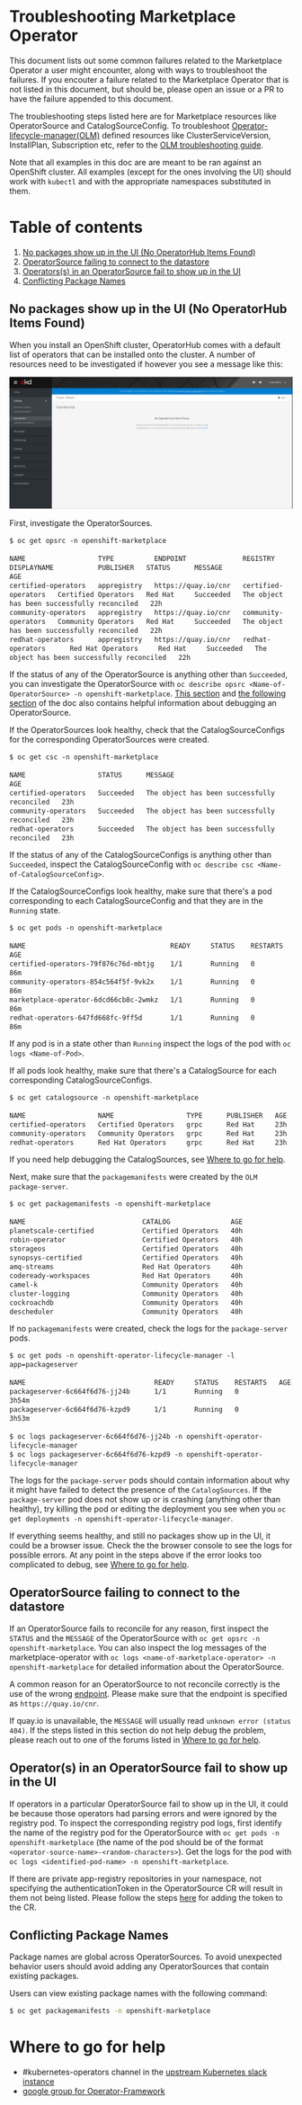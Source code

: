# Troubleshooting Marketplace Operator

This document lists out some common failures related to the Marketplace Operator a user might encounter, along with ways to troubleshoot the failures. If you encouter a failure related to the Marketplace Operator that is not listed in this document, but should be, please open an issue or a PR to have the failure appended to this document. 

The troubleshooting steps listed here are for Marketplace resources like OperatorSource and CatalogSourceConfig. To troubleshoot [Operator-lifecycle-manager(OLM)](https://github.com/operator-framework/operator-lifecycle-manager) defined resources like ClusterServiceVersion, InstallPlan, Subscription etc, refer to the [OLM troubleshooting guide](https://github.com/operator-framework/operator-lifecycle-manager/blob/master/Documentation/design/debugging.md).

Note that all examples in this doc are are meant to be ran against an OpenShift cluster. All examples (except for the ones involving the UI) should work with `kubectl` and with the appropriate namespaces substituted in them.   

Table of contents
===================

1. [No packages show up in the UI (No OperatorHub Items Found)](#no-packages-show-up-in-the-ui-no-operatorhub-items-found)
2. [OperatorSource failing to connect to the datastore](#operatorSource-failing-to-connect-to-the-datastore)
3. [Operators(s) in an OperatorSource fail to show up in the UI](#operators-in-an-operatorsource-fail-to-show-up-in-the-ui) 
4. [Conflicting Package Names](#conflicting-package-names)


## No packages show up in the UI (No OperatorHub Items Found)

When you install an OpenShift cluster, OperatorHub comes with a default list of operators that can be installed onto the cluster. A number of resources need to be investigated if however you see a message like this: 

![Operator Hub Error Image](images/OperatorHubError.png)


First, investigate the OperatorSources. 

```
$ oc get opsrc -n openshift-marketplace

NAME                  TYPE          ENDPOINT              REGISTRY              DISPLAYNAME           PUBLISHER   STATUS      MESSAGE                                       AGE
certified-operators   appregistry   https://quay.io/cnr   certified-operators   Certified Operators   Red Hat     Succeeded   The object has been successfully reconciled   22h
community-operators   appregistry   https://quay.io/cnr   community-operators   Community Operators   Red Hat     Succeeded   The object has been successfully reconciled   22h
redhat-operators      appregistry   https://quay.io/cnr   redhat-operators      Red Hat Operators     Red Hat     Succeeded   The object has been successfully reconciled   22h
```

If the status of any of the OperatorSource is anything other than `Succeeded`, you can investigate the OperatorSource with 
`oc describe opsrc <Name-of-OperatorSource> -n openshift-marketplace`. [This section](#operatorSource-failing-to-connect-to-the-datastore) and [the following section](#operators-in-an-operatorsource-fail-to-show-up-in-the-ui) of the doc also contains helpful information about debugging an OperatorSource. 

If the OperatorSources look healthy, check that the CatalogSourceConfigs for the corresponding OperatorSources were created.

```
$ oc get csc -n openshift-marketplace

NAME                  STATUS      MESSAGE                                       AGE
certified-operators   Succeeded   The object has been successfully reconciled   23h
community-operators   Succeeded   The object has been successfully reconciled   23h
redhat-operators      Succeeded   The object has been successfully reconciled   23h
```

If the status of any of the CatalogSourceConfigs is anything other than `Succeeded`, inspect the CatalogSourceConfig with `oc describe csc <Name-of-CatalogSourceConfig>`. 

If the CatalogSourceConfigs look healthy, make sure that there's a pod corresponding to each CatalogSourceConfig and that they are in the `Running` state.

```
$ oc get pods -n openshift-marketplace

NAME                                    READY     STATUS    RESTARTS   AGE
certified-operators-79f876c76d-mbtjg    1/1       Running   0          86m
community-operators-854c564f5f-9vk2x    1/1       Running   0          86m
marketplace-operator-6dcd66cb8c-2wmkz   1/1       Running   0          86m
redhat-operators-647fd668fc-9ff5d       1/1       Running   0          86m

```

If any pod is in a state other than `Running` inspect the logs of the pod with `oc logs <Name-of-Pod>`.

If all pods look healthy, make sure that there's a CatalogSource for each corresponding CatalogSourceConfigs.

```
$ oc get catalogsource -n openshift-marketplace 

NAME                  NAME                  TYPE      PUBLISHER   AGE
certified-operators   Certified Operators   grpc      Red Hat     23h
community-operators   Community Operators   grpc      Red Hat     23h
redhat-operators      Red Hat Operators     grpc      Red Hat     23h

```
If you need help debugging the CatalogSources, see [Where to go for help](#where-to-go-for-help). 

Next, make sure that the `packagemanifests` were created by the `OLM package-server`. 

```
$ oc get packagemanifests -n openshift-marketplace

NAME                             CATALOG               AGE
planetscale-certified            Certified Operators   40h
robin-operator                   Certified Operators   40h
storageos                        Certified Operators   40h
synopsys-certified               Certified Operators   40h
amq-streams                      Red Hat Operators     40h
codeready-workspaces             Red Hat Operators     40h
camel-k                          Community Operators   40h
cluster-logging                  Community Operators   40h
cockroachdb                      Community Operators   40h
descheduler                      Community Operators   40h
```

If no `packagemanifests` were created, check the logs for the `package-server` pods.

```
$ oc get pods -n openshift-operator-lifecycle-manager -l app=packageserver

NAME                                READY     STATUS    RESTARTS   AGE
packageserver-6c664f6d76-jj24b      1/1       Running   0          3h54m
packageserver-6c664f6d76-kzpd9      1/1       Running   0          3h53m

$ oc logs packageserver-6c664f6d76-jj24b -n openshift-operator-lifecycle-manager
$ oc logs packageserver-6c664f6d76-kzpd9 -n openshift-operator-lifecycle-manager

```

The logs for the `package-server` pods should contain information about why it might have failed to detect the presence of the `CatalogSources`. If the `package-server` pod does not show up or is crashing (anything other than healthy), try killing the pod or editing the deployment you see when you `oc get deployments -n openshift-operator-lifecycle-manager`.

If everything seems healthy, and still no packages show up in the UI, it could be a browser issue. Check the the browser console to see the logs for possible errors. At any point in the steps above if the error looks too complicated to debug, see [Where to go for help](#where-to-go-for-help). 



## OperatorSource failing to connect to the datastore

If an OperatorSource fails to reconcile for any reason, first inspect the `STATUS` and the `MESSAGE` of the OperatorSource with `oc get opsrc -n openshift-marketplace`. You can also inspect the log messages of the marketplace-operator with `oc logs <name-of-marketplace-operator> -n openshift-marketplace` for detailed information about the OperatorSource. 

A common reason for an OperatorSource to not reconcile correctly is the use of the wrong [endpoint](https://github.com/operator-framework/operator-marketplace/blob/master/deploy/examples/community.operatorsource.cr.yaml#L8). Please make sure that the endpoint is specified as `https://quay.io/cnr`.

If quay.io is unavailable, the `MESSAGE` will usually read `unknown error (status 404)`. If the steps listed in this section do not help debug the problem, please reach out to one of the forums listed in [Where to go for help](#where-to-go-for-help).   

## Operator(s) in an OperatorSource fail to show up in the UI

If operators in a particular OperatorSource fail to show up in the UI, it could be because those operators had parsing errors and were ignored by the registry pod. To inspect the corresponding registry pod logs, first identify the name of the registry pod for the OperatorSource with `oc get pods -n openshift-marketplace` (the name of the pod should be of the format `<operator-source-name>-<random-characters>`). Get the logs for the pod with `oc logs <identified-pod-name> -n openshift-marketplace`.

If there are private app-registry repositories in your namespace, not specifying the authenticationToken in the OperatorSource CR will result in them not being listed. Please follow the steps [here](https://github.com/operator-framework/operator-marketplace/blob/master/docs/how-to-authenticate-private-repositories.md) for adding the token to the CR.  

## Conflicting Package Names

Package names are global across OperatorSources. To avoid unexpected behavior users should avoid adding any OperatorSources that contain existing packages.

Users can view existing package names with the following command:

```bash
$ oc get packagemanifests -n openshift-marketplace
```

# Where to go for help

* #kubernetes-operators channel in the [upstream Kubernetes slack instance](https://slack.k8s.io/)
* [google group for Operator-Framework](https://groups.google.com/forum/#!forum/operator-framework)